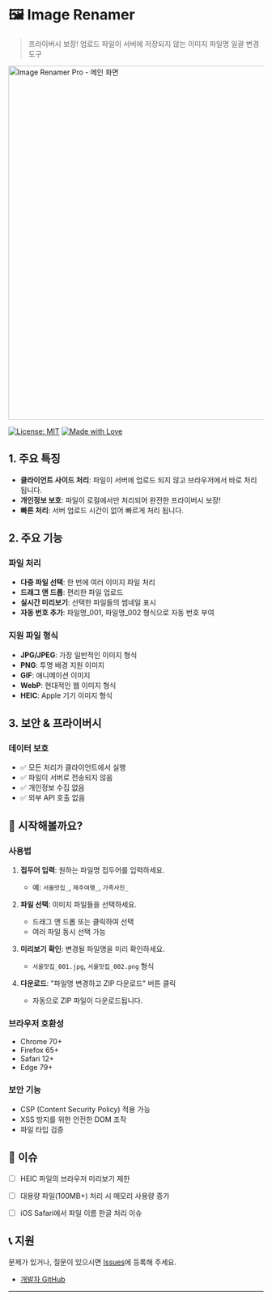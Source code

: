 # 🖼️ Image Renamer
> 프라이버시 보장! 업로드 파일이 서버에 저장되지 않는 이미지 파일명 일괄 변경 도구

<img width="700" alt="Image Renamer Pro - 메인 화면" src="https://github.com/user-attachments/assets/3a5f5a70-1854-4ddb-9ac9-bbc43bd8b745" />


[![License: MIT](https://img.shields.io/badge/License-MIT-yellow.svg)](https://opensource.org/licenses/MIT)
[![Made with Love](https://img.shields.io/badge/Made%20with-❤️-red.svg)](https://github.com)

## 1. 주요 특징

- **클라이언트 사이드 처리**: 파일이 서버에 업로드 되지 않고 브라우저에서 바로 처리 됩니다.
- **개인정보 보호**: 파일이 로컬에서만 처리되어 완전한 프라이버시 보장!
- **빠른 처리**: 서버 업로드 시간이 없어 빠르게 처리 됩니다.

## 2. 주요 기능

### 파일 처리
- **다중 파일 선택**: 한 번에 여러 이미지 파일 처리
- **드래그 앤 드롭**: 편리한 파일 업로드
- **실시간 미리보기**: 선택한 파일들의 썸네일 표시
- **자동 번호 추가**: 파일명_001, 파일명_002 형식으로 자동 번호 부여

### 지원 파일 형식
- **JPG/JPEG**: 가장 일반적인 이미지 형식
- **PNG**: 투명 배경 지원 이미지
- **GIF**: 애니메이션 이미지
- **WebP**: 현대적인 웹 이미지 형식
- **HEIC**: Apple 기기 이미지 형식

## 3. 보안 & 프라이버시

### 데이터 보호
- ✅ 모든 처리가 클라이언트에서 실행
- ✅ 파일이 서버로 전송되지 않음
- ✅ 개인정보 수집 없음
- ✅ 외부 API 호출 없음

## 🚀 시작해볼까요?

### 사용법

1. **접두어 입력**: 원하는 파일명 접두어를 입력하세요.
   - 예: `서울맛집_`, `제주여행_`, `가족사진_`

2. **파일 선택**: 이미지 파일들을 선택하세요.
   - 드래그 앤 드롭 또는 클릭하여 선택
   - 여러 파일 동시 선택 가능

3. **미리보기 확인**: 변경될 파일명을 미리 확인하세요.
   - `서울맛집_001.jpg`, `서울맛집_002.png` 형식

4. **다운로드**: "파일명 변경하고 ZIP 다운로드" 버튼 클릭
   - 자동으로 ZIP 파일이 다운로드됩니다.



### 브라우저 호환성
- Chrome 70+
- Firefox 65+
- Safari 12+
- Edge 79+



### 보안 기능
- CSP (Content Security Policy) 적용 가능
- XSS 방지를 위한 안전한 DOM 조작
- 파일 타입 검증


## 🐛 이슈

- [ ] HEIC 파일의 브라우저 미리보기 제한
- [ ] 대용량 파일(100MB+) 처리 시 메모리 사용량 증가
- [ ] iOS Safari에서 파일 이름 한글 처리 이슈



## 📞 지원

문제가 있거나, 질문이 있으시면 [Issues](https://github.com/minjipi/Image-Rename/issues)에 등록해 주세요.
- [개발자 GitHub](https://github.com/minjipi)

---
